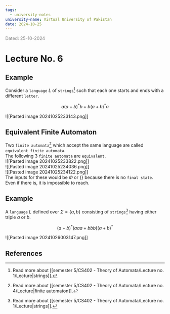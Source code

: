 ```yaml
---
tags:
  - university-notes
university-name: Virtual University of Pakistan
date: 2024-10-25
---
```


<span style="color: gray;">Dated: 25-10-2024</span>

# Lecture No. 6

## Example

Consider a `language` $L$ of `strings`[^1] such that each one starts and ends with a different `letter`.  

$$a (a + b)^* b + b (a + b)^* a$$

![[Pasted image 20241025233143.png]]

## Equivalent Finite Automaton

Two `finite automata`[^2] which accept the same language are called `equivalent finite automata`.  
The following 3 `finite automata` are `equivalent`.  
![[Pasted image 20241025233822.png]]  
![[Pasted image 20241025234036.png]]  
![[Pasted image 20241025234122.png]]  
The inputs for these would be $\Phi$ or $\{\}$ because there is no `final state`.  
Even if there is, it is impossible to reach.

## Example

A `language` $L$ defined over $\Sigma = \{a, b\}$ consisting of `strings`[^1] having either triple $a$ or $b$.  

$$(a + b)^*(aaa + bbb)(a + b)^*$$

![[Pasted image 20241026003147.png]]

## References

[^1]: Read more about [[semester 5/CS402 - Theory of Automata/Lecture no. 1/Lecture|strings]].
[^2]: Read more about [[semester 5/CS402 - Theory of Automata/Lecture no. 4/Lecture|finite automaton]].